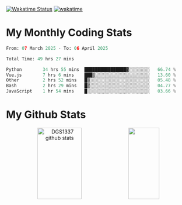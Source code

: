 [![Wakatime Status](https://github.com/noopurphalak/noopurphalak/workflows/wakatime-status-update/badge.svg)](https://github.com/noopurphalak/noopurphalak/actions/workflows/main.yml)
[![wakatime](https://wakatime.com/badge/user/80ace140-ef40-4fdd-b8ed-f3be3d2e1aea.svg)](https://wakatime.com/@80ace140-ef40-4fdd-b8ed-f3be3d2e1aea)

# My Monthly Coding Stats

<!--START_SECTION:waka-->

```python
From: 07 March 2025 - To: 06 April 2025

Total Time: 49 hrs 27 mins

Python        34 hrs 55 mins  ████████████████▓░░░░░░░░   66.74 %
Vue.js        7 hrs 6 mins    ███▒░░░░░░░░░░░░░░░░░░░░░   13.60 %
Other         2 hrs 52 mins   █▒░░░░░░░░░░░░░░░░░░░░░░░   05.48 %
Bash          2 hrs 29 mins   █▒░░░░░░░░░░░░░░░░░░░░░░░   04.77 %
JavaScript    1 hr 54 mins    █░░░░░░░░░░░░░░░░░░░░░░░░   03.66 %
```

<!--END_SECTION:waka-->

# My Github Stats
<div style="text-align: center;">
  <img width="49%" height="195px" src="https://github-readme-stats-sigma-five.vercel.app/api?username=noopurphalak&show_icons=true&count_private=true&hide_border=true&title_color=00FFFF&icon_color=00FFFF&text_color=00FFFF&bg_color=0d1117" alt="DGS1337 github stats" />
  <img width="41%" height="195px" src="https://github-readme-stats-sigma-five.vercel.app/api/top-langs/?username=noopurphalak&layout=compact&hide_border=true&title_color=00FFFF&text_color=00FFFF&bg_color=0d1117" />
</div>
